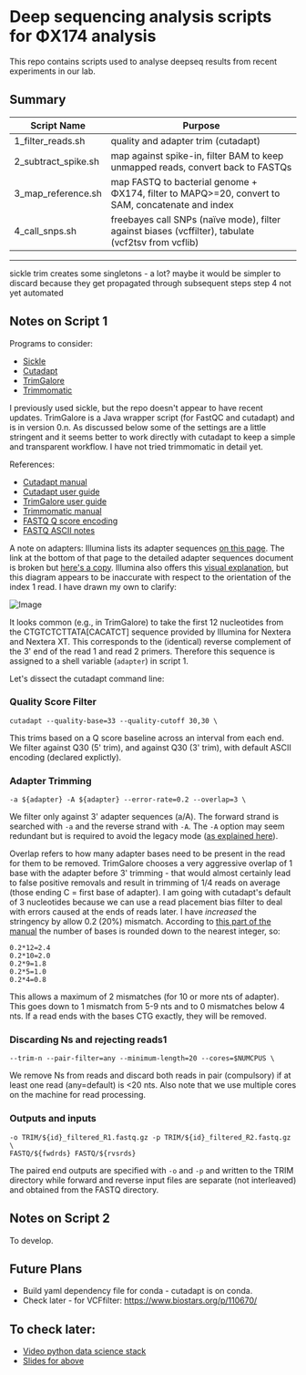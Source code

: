 # Deep sequencing analysis scripts for ΦX174 analysis

This repo contains scripts used to analyse deepseq results from recent experiments in our lab.

## Summary

Script Name | Purpose
------------|--------
1_filter_reads.sh | quality and adapter trim (cutadapt)
2_subtract_spike.sh | map against spike-in, filter BAM to keep unmapped reads, convert back to FASTQs
3_map_reference.sh | map FASTQ to bacterial genome + ΦX174, filter to MAPQ>=20, convert to SAM, concatenate and index
4_call_snps.sh | freebayes call SNPs (naïve mode), filter against biases (vcffilter), tabulate (vcf2tsv from vcflib)
--------------------
sickle trim creates some singletons - a lot? maybe it would be simpler to discard because they get propagated through subsequent steps
step 4 not yet automated

## Notes on Script 1
Programs to consider:
* [Sickle](https://github.com/najoshi/sickle)
* [Cutadapt](https://github.com/marcelm/cutadapt)
* [TrimGalore](https://github.com/FelixKrueger/TrimGalore)
* [Trimmomatic](http://www.usadellab.org/cms/index.php?page=trimmomatic)

I previously used sickle, but the repo doesn't appear to have recent updates. TrimGalore is a Java wrapper script (for FastQC and cutadapt) and is in version 0.n. As discussed below some of the settings are a little stringent and it seems better to work directly with cutadapt to keep a simple and transparent workflow. I have not tried trimmomatic in detail yet.

References:
* [Cutadapt manual](http://manpages.ubuntu.com/manpages/xenial/man1/cutadapt.1.html)
* [Cutadapt user guide](https://cutadapt.readthedocs.io/en/stable/guide.html)
* [TrimGalore user guide](https://github.com/FelixKrueger/TrimGalore/blob/master/Docs/Trim_Galore_User_Guide.md)
* [Trimmomatic manual](http://www.usadellab.org/cms/uploads/supplementary/Trimmomatic/TrimmomaticManual_V0.32.pdf)
* [FASTQ Q score encoding](https://en.wikipedia.org/wiki/FASTQ_format#Encoding)
* [FASTQ ASCII notes](http://drive5.com/usearch/manual/quality_score.html)

A note on adapters:
Illumina lists its adapter sequences [on this page](https://support.illumina.com/bulletins/2016/12/what-sequences-do-i-use-for-adapter-trimming.html). The link at the bottom of that page to the detailed adapter sequences document is broken but [here's a copy](http://www.ag.unr.edu/genomics/documents/Illumina_Adapter_Sequences.pdf). Illumina also offers this [visual explanation](https://support.illumina.com/bulletins/2016/04/adapter-trimming-why-are-adapter-sequences-trimmed-from-only-the--ends-of-reads.html), but this diagram appears to be inaccurate with respect to the orientation of the index 1 read. I have drawn my own to clarify:

![Image](../master/adapters.jpg?raw=true)

It looks common (e.g., in TrimGalore) to take the first 12 nucleotides from the CTGTCTCTTATA[CACATCT] sequence provided by Illumina for Nextera and Nextera XT. This corresponds to the (identical) reverse complement of the 3' end of the read 1 and read 2 primers. Therefore this sequence is assigned to a shell variable (```adapter```) in script 1.

Let's dissect the cutadapt command line:

### Quality Score Filter
```
cutadapt --quality-base=33 --quality-cutoff 30,30 \
```
This trims based on a Q score baseline across an interval from each end. We filter against Q30 (5' trim), and against Q30 (3' trim), with default ASCII encoding (declared explictly).


### Adapter Trimming
```
-a ${adapter} -A ${adapter} --error-rate=0.2 --overlap=3 \
```
We filter only against 3' adapter sequences (a/A). The forward strand is searched with ```-a``` and the reverse strand with ```-A```. The ```-A``` option may seem redundant but is required to avoid the legacy mode ([as explained here](https://cutadapt.readthedocs.io/en/stable/guide.html#filtering-paired-end-reads)).

Overlap refers to how many adapter bases need to be present in the read for them to be removed. TrimGalore chooses a very aggressive overlap of 1 base with the adapter before 3' trimming - that would almost certainly lead to false positive removals and result in trimming of 1/4 reads on average (those ending C = first base of adapter). I am going with cutadapt's default of 3 nucleotides because we can use a read placement bias filter to deal with errors caused at the ends of reads later. I have _increased_ the stringency by allow 0.2 (20%) mismatch. According to [this part of the manual](https://cutadapt.readthedocs.io/en/stable/guide.html#error-tolerance) the number of bases is rounded down to the nearest integer, so:
```
0.2*12=2.4
0.2*10=2.0
0.2*9=1.8
0.2*5=1.0
0.2*4=0.8
```
This allows a maximum of 2 mismatches (for 10 or more nts of adapter). This goes down to 1 mismatch from 5-9 nts and to 0 mismatches below 4 nts. If a read ends with the bases CTG exactly, they will be removed.

### Discarding Ns and rejecting reads1
```
--trim-n --pair-filter=any --minimum-length=20 --cores=$NUMCPUS \
```
We remove Ns from reads and discard both reads in pair (compulsory) if at least one read (any=default) is <20 nts. Also note that we use multiple cores on the machine for read processing.

### Outputs and inputs
```
-o TRIM/${id}_filtered_R1.fastq.gz -p TRIM/${id}_filtered_R2.fastq.gz \
FASTQ/${fwdrds} FASTQ/${rvsrds}
```
The paired end outputs are specified with ```-o``` and ```-p``` and written to the TRIM directory while forward and reverse input files are separate (not interleaved) and obtained from the FASTQ directory.

## Notes on Script 2
To develop.

## Future Plans
* Build yaml dependency file for conda - cutadapt is on conda.
* Check later - for VCFfilter:
https://www.biostars.org/p/110670/

## To check later:
* [Video python data science stack](https://youtu.be/EBgUiuFXE3E)
* [Slides for above](http://clstaudt.me/wp-content/uploads/2016/07/PythonDataScienceEcosystem-Slides-slides.pdf)
